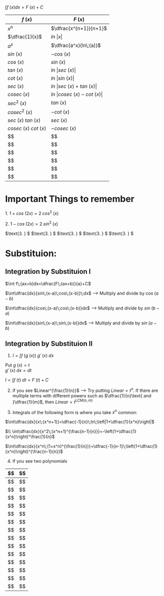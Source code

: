 $\int f\;(x)dx=F\;(x)+C$

|$f\;(x)$|$F\;(x)$|
|-|-|
|$x^n$|$\dfrac{x^{n+1}}{n+1}$|
|$\dfrac{1}{x}$|$ln\;\lvert x \rvert$|
|$a^x$|$\dfrac{a^x}{ln\;(a)}$|
|$sin\;(x)$|$-cos\;(x)$|
|$cos\;(x)$|$sin\;(x)$|
|$tan\;(x)$|$ln\;\lvert sec\;(x) \rvert$|
|$cot\;(x)$|$ln\;\lvert sin\;(x) \rvert$|
|$sec\;(x)$|$ln\;\lvert sec\;(x)+tan\;(x)\rvert$|
|$cosec\;(x)$|$ln\;\lvert cosec\;(x)-cot\;(x)\rvert$|
|$sec^2\;(x)$|$tan\;(x)$|
|$cosec^2\;(x)$|$-cot\;(x)$|
|$sec\;(x)\;tan\;(x)$|$sec\;(x)$|
|$cosec\;(x)\;cot\;(x)$|$-cosec\;(x)$|
|$$|$$|
|$$|$$|
|$$|$$|
|$$|$$|
|$$|$$|
|$$|$$|

# Important Things to remember

$\text{1. } 1+cos\;(2x)=2\;cos^2\;(x)$

$\text{2. } 1-cos\;(2x)=2\;sin^2\;(x)$

$\text{3. } $
$\text{3. } $
$\text{3. } $
$\text{3. } $
$\text{3. } $

# Substituion:

## Integration by Substituion I

$\int f\;(ax+b)dx=\dfrac{F\;(ax+b)}{a}+C$

$\int\dfrac{dx}{sin\;(x-a)\;cos\;(x-b)}\;dx$ --> Multiply and divide by $cos\;(a-b)$

$\int\dfrac{dx}{cos\;(x-a)\;cos\;(x-b)}dx$ --> Multiply and divide by $sin\;(b-a)$

$\int\dfrac{dx}{sin\;(x-a)\;sin\;(x-b)}dx$ --> Multiply and divide by $sin\;(a-b)$

## Integration by Substituion II

1) $I=\int f\;(g\;(x))\;g'\;(x)\;dx$

Put $g\;(x)=t$<br>
$g'\;(x)\;dx=dt$

$I=\int f\;(t)\;dt=F\;(t)+C$

2) If you see $Linear^{\frac{1}{n}}$ --> Try putting $Linear=t^n$. If there are multiple terms with different powers such as $\dfrac{1}{n}\text{ and }\dfrac{1}{m}$, then $Linear=t^{LCM(n,m)}$
   
3) Integrals of the following form is where you take $x^n$ common:

$\int\dfrac{dx}{x\;(x^n+1)}=\dfrac{-1}{n}\;ln\;\left|1+\dfrac{1}{x^n}\right|$

$\\ \int\dfrac{dx}{x^2\;(x^n+1)^{\frac{n-1}{n}}}=-\left(1+\dfrac{1}{x^n}\right)^\frac{1}{n}$

$\int\dfrac{dx}{x^n\;(1+x^n)^{\frac{1}{n}}}=\dfrac{-1}{n-1}\;\left(1+\dfrac{1}{x^n}\right)^{\frac{n-1}{n}}$

4) If you see two polynomials 

|$$|$$|
|-|-|
|$$|$$|
|$$|$$|
|$$|$$|
|$$|$$|
|$$|$$|
|$$|$$|
|$$|$$|
|$$|$$|
|$$|$$|
|$$|$$|
|$$|$$|
|$$|$$|
|$$|$$|
|$$|$$|